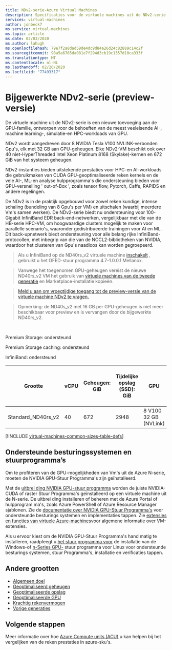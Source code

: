 ```yaml
---
title: NDv2-serie-Azure Virtual Machines
description: Specificaties voor de virtuele machines uit de NDv2-serie.
services: virtual-machines
author: jonbeck7
ms.service: virtual-machines
ms.topic: article
ms.date: 02/03/2020
ms.author: lahugh
ms.openlocfilehash: 79e7f2a8dad59de4dc9d84a26d24c82889c14c2f
ms.sourcegitcommit: 98a5a6765da081e7f294d3cb19c1357d10ca333f
ms.translationtype: MT
ms.contentlocale: nl-NL
ms.lasthandoff: 02/20/2020
ms.locfileid: "77493317"
---
```

# <a name="updated-ndv2-series-preview"></a>Bijgewerkte NDv2-serie (preview-versie)

De virtuele machine uit de NDv2-serie is een nieuwe toevoeging aan de GPU-familie, ontworpen voor de behoeften van de meest veeleisende AI-, machine learning-, simulatie-en HPC-workloads van GPU.

NDv2 wordt aangedreven door 8 NVIDIA Tesla V100 NVLINK-verbonden Gpu's, elk met 32 GB aan GPU-geheugen. Elke NDv2-VM beschikt ook over 40 niet-HyperThreaded Intel Xeon Platinum 8168 (Skylake)-kernen en 672 GiB van het systeem geheugen.

NDv2-instanties bieden uitstekende prestaties voor HPC-en AI-workloads die gebruikmaken van CUDA GPU-geoptimaliseerde reken kernels en de vele AI-, ML-en analyse hulpprogramma's die ondersteuning bieden voor GPU-versnelling ' out-of-Box ', zoals tensor flow, Pytorch, Caffe, RAPIDS en andere regelingen.

De NDv2 is in de praktijk opgebouwd voor zowel reken kundige, intense schaling (bundeling van 8 Gpu's per VM) en uitschalen (waarbij meerdere Vm's samen werken). De NDv2-serie biedt nu ondersteuning voor 100-Gigabit InfiniBand EDR back-end-netwerken, vergelijkbaar met die van de HB-serie HPC-VM, om hoogwaardige clusters mogelijk te maken voor parallelle scenario's, waaronder gedistribueerde trainingen voor AI en ML. Dit back-upnetwerk biedt ondersteuning voor alle belang rijke InfiniBand-protocollen, met inbegrip van die van de NCCL2-bibliotheken van NVIDIA, waardoor het clusteren van Gpu's naadloos kan worden gegroepeerd.

> Als u InfiniBand op de ND40rs_v2 virtuele machine [inschakelt](https://docs.microsoft.com/azure/virtual-machines/workloads/hpc/enable-infiniband) , gebruikt u het OFED-stuur programma 4.7-1.0.0.1 Mellanox.

> Vanwege het toegenomen GPU-geheugen vereist de nieuwe ND40rs_v2 VM het gebruik van [virtuele machines van de tweede generatie](https://docs.microsoft.com/azure/virtual-machines/windows/generation-2) en Marketplace-installatie kopieën. 

> [Meld u aan om vroegtijdige toegang tot de preview-versie van de virtuele machine NDv2 te vragen.](https://aka.ms/AzureNDrv2Preview)

> Opmerking: de ND40s_v2 met 16 GB per GPU-geheugen is niet meer beschikbaar voor preview en is vervangen door de bijgewerkte ND40rs_v2.
<br>

Premium Storage: ondersteund

Premium Storage caching: ondersteund

InfiniBand: ondersteund

| Grootte | vCPU | Geheugen: GiB | Tijdelijke opslag (SSD): GiB | GPU | GPU-geheugen: GiB | Max. aantal gegevensschijven | Max. doorvoer voor schijf zonder caching: IOPS/MBps | Maximale netwerk bandbreedte | Max. aantal NIC's |
|---|---|---|---|---|---|---|---|---|---|
| Standard_ND40rs_v2 | 40 | 672 | 2948 | 8 V100 32 GB (NVLink) | 16 | 32 | 80000/800 | 24000 Mbps | 8 |

[!INCLUDE [virtual-machines-common-sizes-table-defs](../../includes/virtual-machines-common-sizes-table-defs.md)]

## <a name="supported-operating-systems-and-drivers"></a>Ondersteunde besturingssystemen en stuurprogramma’s

Om te profiteren van de GPU-mogelijkheden van Vm's uit de Azure N-serie, moeten de NVIDIA GPU-Stuur Programma's zijn geïnstalleerd.

Met de [uitbrei ding NVIDIA GPU-stuur programma](/extensions/hpccompute-gpu-windows.md) worden de juiste NVIDIA-CUDA of raster Stuur Programma's geïnstalleerd op een virtuele machine uit de N-serie. De uitbrei ding installeren of beheren met de Azure Portal of hulpprogram ma's, zoals Azure PowerShell of Azure Resource Manager sjablonen. Zie de [documentatie over NVIDIA GPU-Stuur Programma's](/extensions/hpccompute-gpu-windows.md) voor ondersteunde besturings systemen en implementaties tappen. Zie [extensies en functies van virtuele Azure-machines](/extensions/overview.md)voor algemene informatie over VM-extensies.

Als u ervoor kiest om de NVIDIA GPU-Stuur Programma's hand matig te installeren, raadpleegt u [het stuur programma voor](/windows/n-series-driver-setup.md) de installatie van de Windows-of [n-Series GPU-](/linux/n-series-driver-setup) stuur programma voor Linux voor ondersteunde besturings systemen, stuur Programma's, installatie en verificaties tappen.

## <a name="other-sizes"></a>Andere grootten

- [Algemeen doel](sizes-general.md)
- [Geoptimaliseerd geheugen](sizes-memory.md)
- [Geoptimaliseerde opslag](sizes-storage.md)
- [Geoptimaliseerde GPU](sizes-gpu.md)
- [Krachtig rekenvermogen](sizes-hpc.md)
- [Vorige generaties](sizes-previous-gen.md)

## <a name="next-steps"></a>Volgende stappen

Meer informatie over hoe [Azure Compute units (ACU)](acu.md) u kan helpen bij het vergelijken van de reken prestaties in azure-sku's.